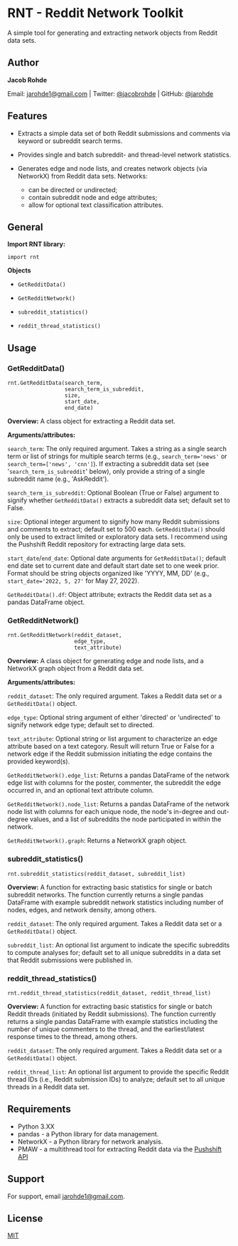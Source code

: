 # RNT - Reddit Network Toolkit

A simple tool for generating and extracting network objects from Reddit
data sets.

## Author

**Jacob Rohde**

Email: [jarohde1\@gmail.com](mailto:jarohde1@gmail.com) \|
Twitter: [\@jacobrohde](https://twitter.com/JacobRohde) \| GitHub:
[\@jarohde](https://github.com/jarohde)

## Features

-   Extracts a simple data set of both Reddit submissions and comments
    via keyword or subreddit search terms.

-   Provides single and batch subreddit- and thread-level network statistics.

-   Generates edge and node lists, and creates network objects (via
    NetworkX) from Reddit data sets. Networks:

    -   can be directed or undirected;
    -   contain subreddit node and edge attributes;
    -   allow for optional text classification attributes.

## General

**Import RNT library:**

    import rnt

**Objects**

-   `GetRedditData()`

-   `GetRedditNetwork()`

-   `subreddit_statistics()`

-   `reddit_thread_statistics()`

## Usage

### GetRedditData()

    rnt.GetRedditData(search_term, 
                      search_term_is_subreddit, 
                      size, 
                      start_date, 
                      end_date)

**Overview:** A class object for extracting a Reddit data set.

**Arguments/attributes:**

`search_term`: The only required argument. Takes a string as a single
search term or list of strings for multiple search terms (e.g.,
`search_term='news'` or `search_term=['news', 'cnn']`). If extracting a
subreddit data set (see '`search_term_is_subreddit`' below), only
provide a string of a single subreddit name (e.g., 'AskReddit').

`search_term_is_subreddit`: Optional Boolean (True or False) argument to
signify whether `GetRedditData()` extracts a subreddit data set; default
set to False.

`size`: Optional integer argument to signify how many Reddit submissions
and comments to extract; default set to 500 each. `GetRedditData()`
should only be used to extract limited or exploratory data sets. I
recommend using the Pushshift Reddit repository for extracting large
data sets.

`start_date`/`end_date`: Optional date arguments for `GetRedditData()`;
default end date set to current date and default start date set to one
week prior. Format should be string objects organized like 'YYYY, MM,
DD' (e.g., `start_date='2022, 5, 27'` for May 27, 2022).

`GetRedditData().df`: Object attribute; extracts the Reddit data set as
a pandas DataFrame object.

### GetRedditNetwork()

    rnt.GetRedditNetwork(reddit_dataset, 
                         edge_type, 
                         text_attribute) 

**Overview:** A class object for generating edge and node lists, and a
NetworkX graph object from a Reddit data set.

**Arguments/attributes:**

`reddit_dataset`: The only required argument. Takes a Reddit data set or
a `GetRedditData()` object.

`edge_type`: Optional string argument of either 'directed' or
'undirected' to signify network edge type; default set to directed.

`text_attribute`: Optional string or list argument to characterize an
edge attribute based on a text category. Result will return True or
False for a network edge if the Reddit submission initiating the edge
contains the provided keyword(s).

`GetRedditNetwork().edge_list`: Returns a pandas DataFrame of the
network edge list with columns for the poster, commenter, the subreddit the
edge occurred in, and an optional text attribute column.

`GetRedditNetwork().node_list`: Returns a pandas DataFrame of the network node
list with columns for each unique node, the node's in-degree and out-degree values, and a list of subreddits the
node participated in within the network.

`GetRedditNetwork().graph`: Returns a NetworkX graph object.

### subreddit_statistics()

    rnt.subreddit_statistics(reddit_dataset, subreddit_list) 

**Overview:** A function for extracting basic statistics for single or
batch subreddit networks. The function currently returns a single pandas
DataFrame with example subreddit network statistics including number of
nodes, edges, and network density, among others.

`reddit_dataset`: The only required argument. Takes a Reddit data set or
a `GetRedditData()` object.

`subreddit_list`: An optional list argument to indicate the specific
subreddits to compute analyses for; default set to all unique subreddits in a data
set that Reddit submissions were published in.

### reddit_thread_statistics()

    rnt.reddit_thread_statistics(reddit_dataset, reddit_thread_list)

**Overview:** A function for extracting basic statistics for single or
batch Reddit threads (initiated by Reddit submissions). The function
currently returns a single pandas DataFrame with example statistics
including the number of unique commenters to the thread, and the
earliest/latest response times to the thread, among others.

`reddit_dataset`: The only required argument. Takes a Reddit data set or
a `GetRedditData()` object.

`reddit_thread_list`: An optional list argument to provide the specific
Reddit thread IDs (i.e., Reddit submission IDs) to analyze; default set
to all unique threads in a Reddit data set.

## Requirements

-   Python 3.XX
-   pandas - a Python library for data management.
-   NetworkX - a Python library for network analysis.
-   PMAW - a multithread tool for extracting Reddit data via the
    [Pushshift API](https://pushshift.io/api-parameters/)

## Support

For support, email
[jarohde1\@gmail.com](mailto:jarohde1@gmail.com).

## License

[MIT](https://choosealicense.com/licenses/mit/)
